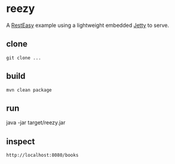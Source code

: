 # reezy

A [RestEasy](http://resteasy.jboss.org/) example using a lightweight embedded [Jetty](https://www.eclipse.org/jetty/) to serve.

## clone

    git clone ...
    
## build

    mvn clean package
    
## run

  java -jar target/reezy.jar
  
## inspect

    http://localhost:8080/books
